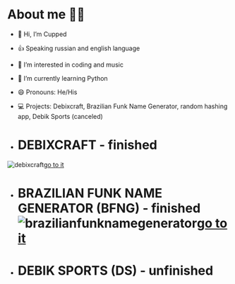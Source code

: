 # About me 🙍‍♂️

- 👋 Hi, I’m Cupped
- 👍 Speaking russian and english language
- 👀 I’m interested in coding and music
- 🌱 I’m currently learning Python
- 😄 Pronouns: He/His
- 💻 Projects: Debixcraft, Brazilian Funk Name Generator, random hashing app, Debik Sports (canceled)

- # DEBIXCRAFT - finished
 ![debixcraft](https://github.com/wcupped/wcupped/assets/134646828/07ae8552-0f0f-4471-88f4-711ba0e9d409)[go to it](https://github.com/wcupped/debixcraft)


- # BRAZILIAN FUNK NAME GENERATOR (BFNG) - finished ![brazilianfunknamegenerator](https://github.com/wcupped/wcupped/assets/134646828/361830ef-378e-412b-8a7c-837ce8bb0765)[go to it](https://github.com/wcupped/brazilianfunknamegenerator)


- # DEBIK SPORTS (DS) - unfinished
